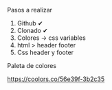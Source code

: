 Pasos a realizar

1. Github ✔
2. Clonado ✔
3. Colores -> css variables
4. html > header footer
5. Css header y footer


Paleta de colores 

https://coolors.co/56e39f-3b2c35